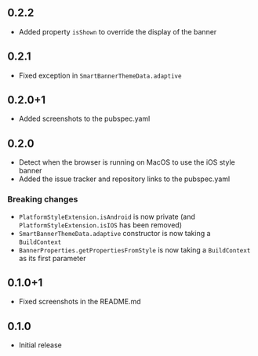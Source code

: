 ## 0.2.2

* Added property `isShown` to override the display of the banner

## 0.2.1

* Fixed exception in `SmartBannerThemeData.adaptive`

## 0.2.0+1

* Added screenshots to the pubspec.yaml

## 0.2.0

* Detect when the browser is running on MacOS to use the iOS style banner
* Added the issue tracker and repository links to the pubspec.yaml

### Breaking changes

* `PlatformStyleExtension.isAndroid` is now private (and `PlatformStyleExtension.isIOS` has been removed)
* `SmartBannerThemeData.adaptive` constructor is now taking a `BuildContext`
* `BannerProperties.getPropertiesFromStyle` is now taking a `BuildContext` as its first parameter

## 0.1.0+1

* Fixed screenshots in the README.md

## 0.1.0

* Initial release
